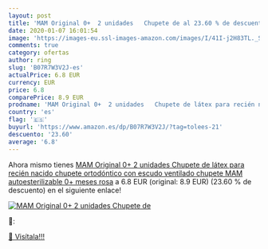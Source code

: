 ```yaml
---
layout: post
title: 'MAM Original 0+  2 unidades   Chupete de al 23.60 % de descuento'
date: 2020-01-07 16:01:54
image: 'https://images-eu.ssl-images-amazon.com/images/I/41I-j2H83TL._SL200_.jpg'
comments: true
category: ofertas
author: ring
slug: 'B07R7W3V2J-es'
actualPrice: 6.8 EUR
currency: EUR
price: 6.8
comparePrice: 8.9 EUR
prodname: 'MAM Original 0+  2 unidades   Chupete de látex para recién nacido  chupete ortodóntico con escudo ventilado  chupete MAM autoesterilizable  0+ meses  rosa'
country: 'es'
flag: '🇪🇸'
buyurl: 'https://www.amazon.es/dp/B07R7W3V2J/?tag=tolees-21'
descuento: '23.60'
average: '6.8'
---
```


Ahora mismo tienes [MAM Original 0+  2 unidades   Chupete de látex para recién nacido  chupete ortodóntico con escudo ventilado  chupete MAM autoesterilizable  0+ meses  rosa](https://www.amazon.es/dp/B07R7W3V2J/?tag=tolees-21) a 6.8 EUR (original: 8.9 EUR) (23.60 %  de descuento) en el siguiente enlace!

[![MAM Original 0+  2 unidades   Chupete de](https://images-eu.ssl-images-amazon.com/images/I/41I-j2H83TL._SL200_.jpg)](https://www.amazon.es/dp/B07R7W3V2J/?tag=tolees-21)

🔎:


[🛒 Visítala!!!](https://www.amazon.es/dp/B07R7W3V2J/?tag=tolees-21)
